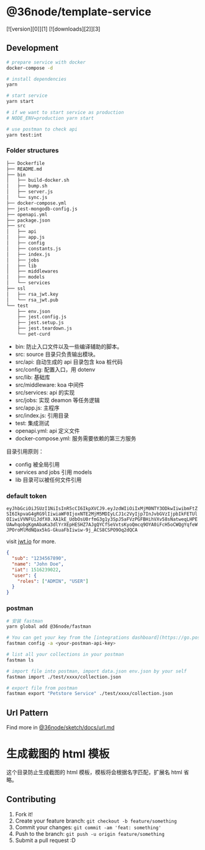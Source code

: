 # @36node/template-service

[![version][0]][1] [![downloads][2]][3]

## Development

```sh
# prepare service with docker
docker-compose -d

# install dependencies
yarn

# start service
yarn start

# if we want to start service as production
# NODE_ENV=production yarn start

# use postman to check api
yarn test:int
```

### Folder structures

```sh
├── Dockerfile
├── README.md
├── bin
│   ├── build-docker.sh
│   ├── bump.sh
│   ├── server.js
│   └── sync.js
├── docker-compose.yml
├── jest-mongodb-config.js
├── openapi.yml
├── package.json
├── src
│   ├── api
│   ├── app.js
│   ├── config
│   ├── constants.js
│   ├── index.js
│   ├── jobs
│   ├── lib
│   ├── middlewares
│   ├── models
│   └── services
├── ssl
│   ├── rsa_jwt.key
│   └── rsa_jwt.pub
└── test
    ├── env.json
    ├── jest.config.js
    ├── jest.setup.js
    ├── jest.teardown.js
    └── pet-curd
```

- bin: 防止入口文件以及一些编译辅助的脚本。
- src: source 目录只负责输出模块。
- src/api: 自动生成的 api 目录包含 koa 桩代码
- src/config: 配置入口，用 dotenv
- src/lib: 基础库
- src/middleware: koa 中间件
- src/services: api 的实现
- src/jobs: 实现 deamon 等任务逻辑
- src/app.js: 主程序
- src/index.js: 引用目录
- test: 集成测试
- openapi.yml: api 定义文件
- docker-compose.yml: 服务需要依赖的第三方服务

目录引用原则：

- config 被全局引用
- services and jobs 引用 models
- lib 目录可以被任何文件引用

### default token

`eyJhbGciOiJSUzI1NiIsInR5cCI6IkpXVCJ9.eyJzdWIiOiIxMjM0NTY3ODkwIiwibmFtZSI6IkpvaG4gRG9lIiwiaWF0IjoxNTE2MjM5MDIyLCJ1c2VyIjp7InJvbGVzIjpbIkFETUlOIiwiVVNFUiJdfX0.XA1kE_UdbOsU0rfmG3g1y3SpJ5aFVzPGFBHihVXv58sNatweqLHPEUAwhqobgKgmAbaKa3dlYrXEpHESHZ7AJgQYCfSeVxtsKyoQmcq9OYA0iFcH5oCWQgYqfeWJPOroMlMdNQax5kG-GkuaFbIiwiw-9j_ACS8CSPO9Oq2dQCA`

visit [jwt.io](jwt.io) for more.

```json
{
  "sub": "1234567890",
  "name": "John Doe",
  "iat": 1516239022,
  "user": {
    "roles": ["ADMIN", "USER"]
  }
}
```

### postman

```sh
# 安装 fastman
yarn global add @36node/fastman

# You can get your key from the [integrations dashboard](https://go.postman.co/integrations/services/pm_pro_api)
fastman config -a <your-postman-api-key>

# list all your collections in your postman
fastman ls

# import file into postman, import data.json env.json by your self
fastman import ./test/xxxx/collection.json

# export file from postman
fastman export "Petstore Service" ./test/xxxx/collection.json
```

## Url Pattern

Find more in [@36node/sketch/docs/url.md](https://github.com/36node/sketch/blob/master/docs/url.md)

# 生成截图的 html 模板

这个目录防止生成截图的 html 模板，模板将会根据名字匹配，扩展名 html 省略。

## Contributing

1. Fork it!
2. Create your feature branch: `git checkout -b feature/something`
3. Commit your changes: `git commit -am 'feat: something'`
4. Push to the branch: `git push -u origin feature/something`
5. Submit a pull request :D
